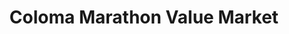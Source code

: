---
title: "Coloma Marathon Value Market"
url: /coloma/coloma-marathon-value-market/
shop: Lebensmittel
---